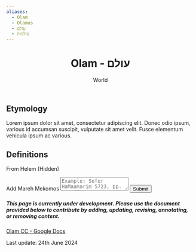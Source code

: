 ```yaml
---
aliases:
  - Olam
  - Olamos
  - עולם
  - עולמות
---
```

<div class="card">
	<header>
		<h1>Olam - עולם</h1>
		<p class="subtitle"> World</p>
</div>

## Etymology

Lorem ipsum dolor sit amet, consectetur adipiscing elit. Donec odio ipsum, various id accumsan suscipit, vulputate sit amet velit. Fusce elementum vehicula ipsum ac various.

## Definitions

From Helem (Hidden)

<div class="rectangle">
  <form action="https://submit-form.com/PyS1Ogeqs">
	<input type="hidden" name="page-id" value="Olam">
	<label for="message">Add Mareh Mekomos</label>
	<textarea
	  id="message"
	  name="message"
	  placeholder="Example: Sefer HaMaamarim 5723, pp. 111 ff."
	  required
	></textarea>
	<button type="submit">Submit</button>
  </form>
</div>

<div class="rectangle">
  <h5>This page is currently under development. Please use the document provided below to contribute by adding, updating, revising, annotating, or removing content.</h5>
  <p>
	<a href="https://docs.google.com/document/d/1ixhqqG9xPLi_mIByLt__A8O0ZcYwf92UNf-mQTEeIPo/edit?usp=sharing">Olam CC - Google Docs</a>
  </p>
</div>

<p class="subtitle">
Last update: 24th June 2024
</p>